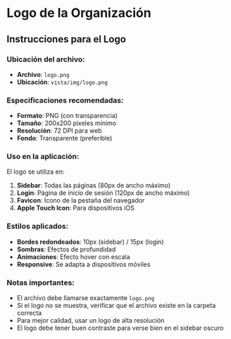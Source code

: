 # Logo de la Organización

## Instrucciones para el Logo

### Ubicación del archivo:
- **Archivo**: `logo.png`
- **Ubicación**: `vista/img/logo.png`

### Especificaciones recomendadas:
- **Formato**: PNG (con transparencia)
- **Tamaño**: 200x200 píxeles mínimo
- **Resolución**: 72 DPI para web
- **Fondo**: Transparente (preferible)

### Uso en la aplicación:
El logo se utiliza en:
1. **Sidebar**: Todas las páginas (80px de ancho máximo)
2. **Login**: Página de inicio de sesión (120px de ancho máximo)
3. **Favicon**: Icono de la pestaña del navegador
4. **Apple Touch Icon**: Para dispositivos iOS

### Estilos aplicados:
- **Bordes redondeados**: 10px (sidebar) / 15px (login)
- **Sombras**: Efectos de profundidad
- **Animaciones**: Efecto hover con escala
- **Responsive**: Se adapta a dispositivos móviles

### Notas importantes:
- El archivo debe llamarse exactamente `logo.png`
- Si el logo no se muestra, verificar que el archivo existe en la carpeta correcta
- Para mejor calidad, usar un logo de alta resolución
- El logo debe tener buen contraste para verse bien en el sidebar oscuro 